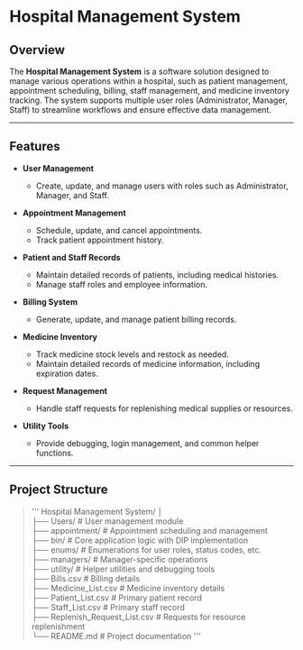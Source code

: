 # Hospital Management System

## Overview
The **Hospital Management System** is a software solution designed to manage various operations within a hospital, such as patient management, appointment scheduling, billing, staff management, and medicine inventory tracking. The system supports multiple user roles (Administrator, Manager, Staff) to streamline workflows and ensure effective data management.

---

## Features

- **User Management**
  - Create, update, and manage users with roles such as Administrator, Manager, and Staff.

- **Appointment Management**
  - Schedule, update, and cancel appointments.
  - Track patient appointment history.

- **Patient and Staff Records**
  - Maintain detailed records of patients, including medical histories.
  - Manage staff roles and employee information.

- **Billing System**
  - Generate, update, and manage patient billing records.

- **Medicine Inventory**
  - Track medicine stock levels and restock as needed.
  - Maintain detailed records of medicine information, including expiration dates.

- **Request Management**
  - Handle staff requests for replenishing medical supplies or resources.

- **Utility Tools**
  - Provide debugging, login management, and common helper functions.

---

## Project Structure
> '''
Hospital Management System/ │   
├── Users/ # User management module   
├── appointment/ # Appointment scheduling and management   
├── bin/ # Core application logic with DIP implementation   
├── enums/ # Enumerations for user roles, status codes, etc.   
├── managers/ # Manager-specific operations   
├── utility/ # Helper utilities and debugging tools   
├── Bills.csv # Billing details   
├── Medicine_List.csv # Medicine inventory details   
├── Patient_List.csv # Primary patient record   
├── Staff_List.csv # Primary staff record   
├── Replenish_Request_List.csv # Requests for resource replenishment   
└── README.md # Project documentation
'''
